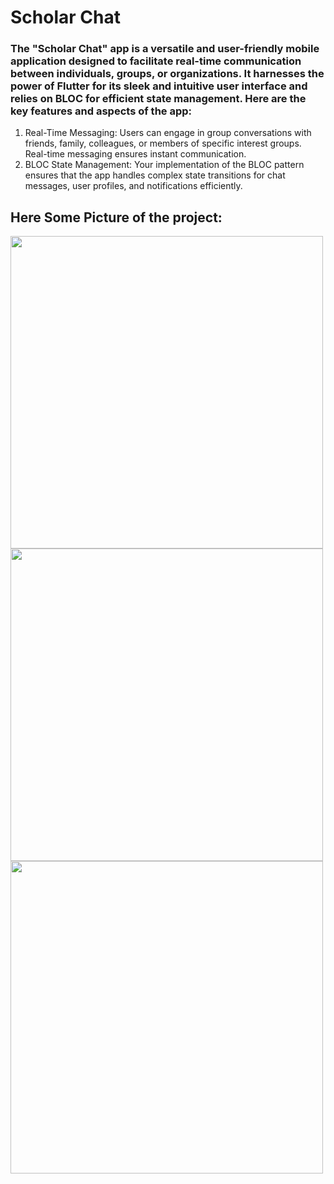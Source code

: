 # Scholar Chat

### The "Scholar Chat" app is a versatile and user-friendly mobile application designed to facilitate real-time communication between individuals, groups, or organizations. It harnesses the power of Flutter for its sleek and intuitive user interface and relies on BLOC for efficient state management. Here are the key features and aspects of the app:
1.	Real-Time Messaging: Users can engage in group conversations with friends, family, colleagues, or members of specific interest groups. Real-time messaging ensures instant communication.
2.	BLOC State Management: Your implementation of the BLOC pattern ensures that the app handles complex state transitions for chat messages, user profiles, and notifications efficiently.

## Here Some Picture of the project:
<img src ="https://github.com/mohamedbadr12/Certificates/assets/114815756/20316031-a664-4f15-b22b-b66408eb53e0" height = "500">

<img src ="https://github.com/mohamedbadr12/Certificates/assets/114815756/f8964516-346b-4e03-9859-2e9f914d507d" height = "500">

<img src ="https://github.com/mohamedbadr12/Certificates/assets/114815756/99eaafe8-2c90-40ae-ad4d-e128e7a5d6b5" height = "500">
